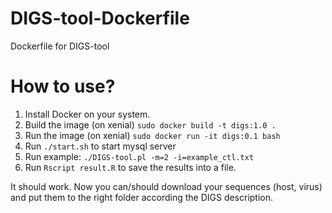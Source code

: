 # DIGS-tool-Dockerfile
Dockerfile for DIGS-tool

# How to use?

1. Install Docker on your system.
2. Build the image (on xenial) `sudo docker build -t digs:1.0 .`
3. Run the image (on xenial) `sudo docker run -it digs:0.1 bash`
4. Run `./start.sh` to start mysql server
5. Run example: `./DIGS-tool.pl -m=2 -i=example_ctl.txt`
6. Run `Rscript result.R` to save the results into a file.

It should work. Now you can/should download your sequences (host, virus) and put them to the right folder according the DIGS description.
